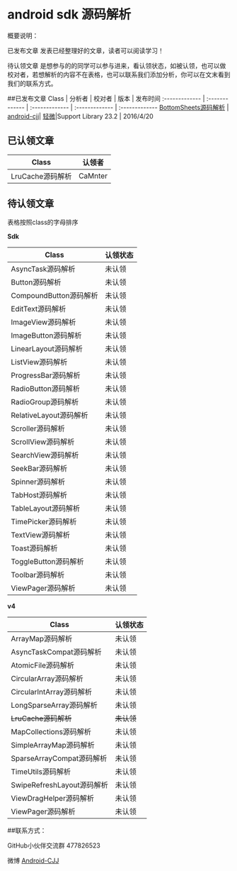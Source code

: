 android sdk 源码解析
===============================
概要说明：

已发布文章 发表已经整理好的文章，读者可以阅读学习！

待认领文章 是想参与的的同学可以参与进来，看认领状态，如被认领，也可以做校对者，若想解析的内容不在表格，也可以联系我们添加分析，你可以在文末看到我们的联系方式。

##已发布文章
Class | 分析者 | 校对者 | 版本 | 发布时间
:------------- | :------------- | :------------- | :------------- | :------------- 
[BottomSheets源码解析](https://github.com/android-cjj/SourceAnalysis) | [android-cjj](https://github.com/android-cjj/)| [轻微](https://github.com/zzz40500)|Support Library 23.2 | 2016/4/20


## 已认领文章

<table>
  <thead>
    <tr>
      <th>Class</th>
      <th>认领者</th>
    </tr>
  </thead>
  <tbody>
	<tr>
     <td>LruCache源码解析</td>
      <td>CaMnter</td>
    </tr>
    </tbody>
</table>

## 待认领文章

表格按照class的字母排序

**Sdk**

<table>
  <thead>
    <tr>
      <th>Class</th>
      <th>认领状态</th>
    </tr>
  </thead>
  <tbody>
	<tr>
     <td>AsyncTask源码解析</td>
     <td>未认领</td>
    </tr>
  	<tr>
     <td>Button源码解析</td>
      <td>未认领</td>
    </tr>
    <tr>
     <td>CompoundButton源码解析</td>
     <td>未认领</td>
    </tr>
    <tr>
     <td>EditText源码解析</td>
      <td>未认领</td>
    </tr>
    <tr>
     <td>ImageView源码解析</td>
      <td>未认领</td>
    </tr>
    <tr>
     <td>ImageButton源码解析</td>
      <td>未认领</td>
    </tr>
    <tr>
     <td>LinearLayout源码解析</td>
      <td>未认领</td>
    </tr>
    <tr>
     <td>ListView源码解析</td>
      <td>未认领</td>
    </tr>
    <tr>
     <td>ProgressBar源码解析</td>
      <td>未认领</td>
    </tr>
    <tr>
     <td>RadioButton源码解析</td>
      <td>未认领</td>
    </tr>
    <tr>
     <td>RadioGroup源码解析</td>
      <td>未认领</td>
    </tr>
    <tr>
     <td>RelativeLayout源码解析</td>
      <td>未认领</td>
    </tr>
    <tr>
     <td>Scroller源码解析</td>
      <td>未认领</td>
    </tr>
    <tr>
     <td>ScrollView源码解析</td>
      <td>未认领</td>
    </tr>
    <tr>
     <td>SearchView源码解析</td>
      <td>未认领</td>
    </tr>
    <tr>
     <td>SeekBar源码解析</td>
      <td>未认领</td>
    </tr>
    <tr>
     <td>Spinner源码解析</td>
      <td>未认领</td>
    </tr>
    <tr>
     <td>TabHost源码解析</td>
      <td>未认领</td>
    </tr>
    <tr>
     <td>TableLayout源码解析</td>
      <td>未认领</td>
    </tr>
    <tr>
     <td>TimePicker源码解析</td>
      <td>未认领</td>
    </tr>
    <tr>
    <tr>
      <td>TextView源码解析</a></td>
      <td>未认领</td>
    </tr>
     <td>Toast源码解析</td>
     <td>未认领</td>
    </tr>
    <tr>
     <td>ToggleButton源码解析</td>
     <td>未认领</td>
    </tr>
    <tr>
     <td>Toolbar源码解析</td>
     <td>未认领</td>
    </tr>
    <td>ViewPager源码解析</td>
    <td>未认领</td>
    </tr>
  </tbody>
</table>

**v4**

<table>
  <thead>
    <tr>
      <th>Class</th>
      <th>认领状态</th>
    </tr>
  </thead>
  <tbody>
	<tr>
    <td>ArrayMap源码解析</td>
    <td>未认领</td>
    </tr>
    <tr>
    <td>AsyncTaskCompat源码解析</td>
     <td>未认领</td>
    </tr>
    <tr>
    <td>AtomicFile源码解析</td>
    <td>未认领</td>
    </tr>
    <tr>
    <td>CircularArray源码解析</td>
     <td>未认领</td>
    </tr>
    <tr>
    <td>CircularIntArray源码解析</td>
     <td>未认领</td>
    </tr>
    <tr>
    <td>LongSparseArray源码解析</td>
     <td>未认领</td>
    </tr>
    <tr>
    <td><s>LruCache源码解析</s></td>
     <td><s>未认领</s></td>
    </tr>
    <tr>
    <td>MapCollections源码解析</td>
    <td>未认领</td>
    </tr>
    <tr>
    <td>SimpleArrayMap源码解析</td>
     <td>未认领</td>
    </tr>
    <tr>
    <td>SparseArrayCompat源码解析</td>
     <td>未认领</td>
    </tr>
    <tr>
    <td>TimeUtils源码解析</td>
     <td>未认领</td>
    </tr>
    <tr>
    <td>SwipeRefreshLayout源码解析</td>
     <td>未认领</td>
    </tr>
    <tr>
    <td>ViewDragHelper源码解析</td>
     <td>未认领</td>
    </tr>
    <tr>
    <td>ViewPager源码解析</td>
      <td>未认领</td>
    </tr>
  </tbody>
</table>


##联系方式：

GitHub小伙伴交流群 477826523

微博 [Android-CJJ](http://weibo.com/chenjijun2011)
